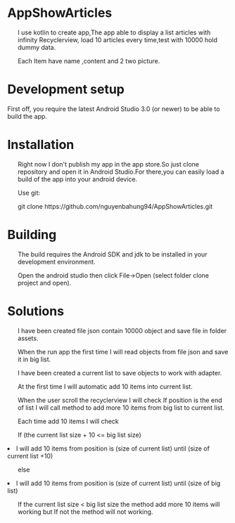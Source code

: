 # AppShowArticles
<ul>I use kotlin to create app,The app able to display a list articles with infinity Recyclerview, load 10 articles every time,test with 10000 hold dummy data.</ul>
<ul>Each Item have name ,content and 2 two picture.</ul>

# Development setup
First off, you require the latest Android Studio 3.0 (or newer) to be able to build the app.

# Installation
<ul>Right now I don't publish my app in the app store.So just clone repository and open it in Android Studio.For there,you can easily load a build of the app into your android device.</ul>
 
<ul>Use git:</ul>
<ul>git clone https://github.com/nguyenbahung94/AppShowArticles.git </ul>

# Building
<ul>The build requires the Android SDK and jdk to be installed in your development environment.</ul>
<ul>Open the android studio then click File->Open (select folder clone project and open).</ul>

# Solutions 
<ul>I have been created file json contain 10000 object and save file in folder assets.</ul>
<ul>When the run app the first time I will read objects from file json and save it in big list.</ul>
<ul>I have been created a current list to save objects to work with adapter.</ul>
<ul>At the first time I will automatic add 10 items into current list.</ul>
<ul>When the user scroll the recyclerview I will check If position is the end of list I will call method to add more 10 items from big list to current list.</ul>
<ul>Each time add 10 items I will check</ul>
         <ul>If (the current list size + 10 <= big list size)</ul>
           <li> I will add 10 items from position is (size of current list) until (size of current list +10)</li>
         <ul>else</ul> 
           <li> I will add 10 items from position is (size of current list) until (size of big list)</li>
             
<ul>If the current list size < big list size the method add more 10 items will working but If not the method will not working.</ul>

